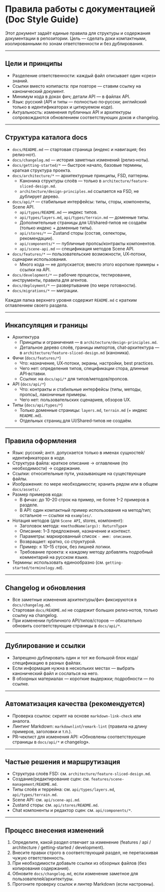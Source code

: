 # Правила работы с документацией (Doc Style Guide)

Этот документ задаёт единые правила для структуры и содержания документации в репозитории. Цель — сделать доки компактными, изолированными по зонам ответственности и без дублирования.

---

## Цели и принципы

- Разделение ответственности: каждый файл описывает один «срез» знаний.
- Ссылки вместо копипаста: при повторе — ставим ссылку на канонический документ.
- Минимум кода в доках фич; детали API — в файлах API.
- Язык: русский (API и типы — полностью по‑русски; английский только в идентификаторах и цитируемом коде).
- Актуальность: изменения публичных API и архитектуры сопровождаются обновлением соответствующих доков и changelog.

---

## Структура каталога docs

- `docs/README.md` — стартовая страница (индекс и навигация; без релиз‑нот).
- `docs/changelog.md` — история заметных изменений (релиз‑ноты).
- `docs/getting-started/*` — быстрое начало, базовые термины, краткая структура проекта.
- `docs/architecture/*` — архитектурные принципы, FSD, паттерны.
  - Каноника структуры слоёв — только в `architecture/feature-sliced-design.md`.
  - `architecture/design-principles.md` ссылается на FSD, не дублирует дерево.
- `docs/api/*` — стабильные интерфейсы: типы, сторы, компоненты, Scene API.
  - `api/types/README.md` — индекс типов.
  - `api/types/layers.md`, `api/types/terrain.md` — доменные типы.
  - Дополнительные страницы для UI/shared‑типов не создаём (только индекс + доменные типы).
  - `api/stores/*` — Zustand сторы (состав, селекторы, рекомендации).
  - `api/components/*` — публичные пропсы/контракты компонентов.
  - `api/scene-api.md` — спецификация методов Scene API.
- `docs/features/*` — пользовательские возможности, UX‑потоки, сценарии использования.
  - Много кода — не допускается; вместо этого короткие примеры + ссылки на API.
- `docs/development/*` — рабочие процессы, тестирование, инструменты, правила для агентов.
- `docs/deployment/*` — развертывание (по мере готовности).
- `docs/migrations/*` — миграции.

Каждая папка верхнего уровня содержит `README.md` с кратким оглавлением своего раздела.

---

## Инкапсуляция и границы

- Архитектура
  - Принципы и ограничения — в `architecture/design-principles.md`.
  - Детальное дерево слоёв, границы импортов, chat‑архитектура — в `architecture/feature-sliced-design.md` (каноника).
- Фичи (`docs/features/*`)
  - Что: назначение, UX‑потоки, экраны, настройки, best practices.
  - Чего нет: определения типов, спецификации стора, длинные API‑вставки.
  - Ссылки: на `docs/api/*` для типов/методов/пропсов.
- API (`docs/api/*`)
  - Что: контракты и стабильные интерфейсы (типы, методы, пропсы), лаконичные примеры.
  - Чего нет: пользовательских сценариев, обзоров UX.
- Типы (`docs/api/types/*`)
  - Только доменные страницы: `layers.md`, `terrain.md` (+ индекс `README.md`).
  - Отдельных страниц для UI/Shared‑типов не создаём.

---

## Правила оформления

- Язык: русский; англ. допускается только в именах сущностей/идентификаторах в коде.
- Структура файла: краткое описание → оглавление (по необходимости) → содержание.
- Ссылки: относительные пути, указывающие на существующие файлы.
- Изображения: по мере необходимости; хранить рядом или в общем `docs/assets/`.
- Размер примеров кода:
  - В фичах: до 10–20 строк на пример, не более 1–2 примеров в разделе.
  - В API: один компактный пример использования на метод/тип; остальное — ссылки на `examples/`.
- Нотация методов (для `Scene API`, stores, компонент):
  - Заголовок метода: «`methodName(args): ReturnType`»
  - Описание: 1–3 предложения, назначение и контекст.
  - Параметры: маркированный список `- имя: описание`.
  - Возвращает: кратко, со структурой.
  - Пример: ≤ 10–15 строк, без лишней логики.
  - Требование проекта: к каждому методу добавлять подробный комментарий на русском языке.
- Термины: использовать единообразно (см. `getting-started/terminology.md`).

---

## Changelog и обновления

- Все заметные изменения архитектуры/фич фиксируются в `docs/changelog.md`.
- Стартовая `docs/README.md` не содержит больших релиз‑нотов, только ссылку на changelog.
- При изменении публичного API/типов/сторов — обязательно обновить соответствующие страницы в `docs/api/*`.

---

## Дублирование и ссылки

- Запрещено дублировать один и тот же большой блок кода/спецификацию в разных файлах.
- Если информация нужна в нескольких местах — выбрать канонический файл и сослаться на него.
- В обзорных материалах — короткие выдержки; подробности — по ссылке.

---

## Автоматизация качества (рекомендуется)

- Проверка ссылок: скрипт на основе `markdown-link-check` или аналога.
- Линтинг Markdown: `markdownlint`/`remark-lint` (правила на длину примеров, заголовки и т.п.).
- PR‑чеклист для изменения API: «Обновлены соответствующие страницы в `docs/api/*` и changelog».

---

## Частые решения и маршрутизация

- Структура слоёв FSD: см. `architecture/feature-sliced-design.md`.
- Создание/редактирование сцен: см. `features/scene-management/README.md`.
- Типы слоёв и террейна: см. `api/types/layers.md`, `api/types/terrain.md`.
- Scene API: см. `api/scene-api.md`.
- Zustand сторы: см. `api/stores/README.md`.
- Chat компоненты и редактор сцен: см. `api/components/*`.

---

## Процесс внесения изменений

1. Определите, какой раздел отвечает за изменение (features / api / architecture / getting-started / development).
2. Внесите правки строго в соответствующий раздел, не перетаскивая чужую ответственность.
3. При необходимости добавьте ссылки из обзорных файлов (без копирования содержания).
4. Обновите `docs/changelog.md`, если изменение заметное для пользователей/архитектуры.
5. Прогоните проверку ссылок и линтер Markdown (если настроены).

